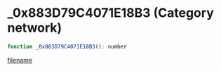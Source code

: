# _0x883D79C4071E18B3 (Category network)

```js
function _0x883D79C4071E18B3(): number
```

[filename](_0x883D79C4071E18B3_m.md ':include')